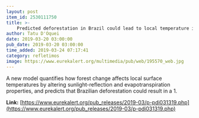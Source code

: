 ```yaml
---
layout: post
item_id: 2530111750
title: >-
    Predicted deforestation in Brazil could lead to local temperature increase up to 1.45°C
author: Tatu D'Oquei
date: 2019-03-20 03:00:00
pub_date: 2019-03-20 03:00:00
time_added: 2019-03-24 07:17:41
category: refletimos
image: https://www.eurekalert.org/multimedia/pub/web/195570_web.jpg
---
```


A new model quantifies how forest change affects local surface temperatures by altering sunlight-reflection and evapotranspiration properties, and predicts that Brazilian deforestation could result in a 1.

**Link:** [https://www.eurekalert.org/pub_releases/2019-03/p-pdi031319.php](https://www.eurekalert.org/pub_releases/2019-03/p-pdi031319.php)

